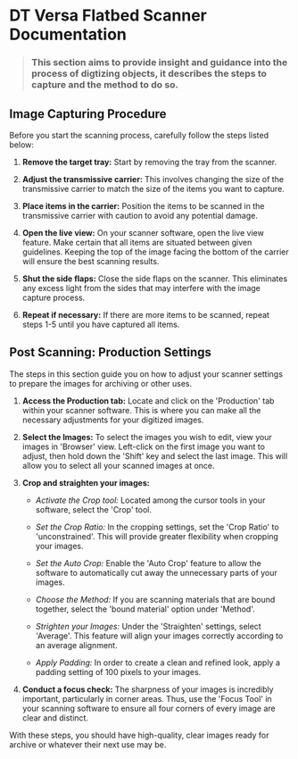 # DT Versa Flatbed Scanner Documentation

> ### This section aims to provide insight and guidance into the process of digtizing objects, it describes the steps to capture and the method to do so.

## Image Capturing Procedure


Before you start the scanning process, carefully follow the steps listed below:

1. **Remove the target tray:** Start by removing the tray from the scanner.

2. **Adjust the transmissive carrier:** This involves changing the size of the transmissive carrier to match the size of the items you want to capture.

3. **Place items in the carrier:** Position the items to be scanned in the transmissive carrier with caution to avoid any potential damage.

4. **Open the live view:** On your scanner software, open the live view feature. Make certain that all items are situated between given guidelines. Keeping the top of the image facing the bottom of the carrier will ensure the best scanning results.

5. **Shut the side flaps:** Close the side flaps on the scanner. This eliminates any excess light from the sides that may interfere with the image capture process.

6. **Repeat if necessary:** If there are more items to be scanned, repeat steps 1-5 until you have captured all items.

## Post Scanning: Production Settings

The steps in this section guide you on how to adjust your scanner settings to prepare the images for archiving or other uses.

1. **Access the Production tab:** Locate and click on the 'Production' tab within your scanner software. This is where you can make all the necessary adjustments for your digitized images.

2. **Select the Images:** To select the images you wish to edit, view your images in 'Browser' view. Left-click on the first image you want to adjust, then hold down the 'Shift' key and select the last image. This will allow you to select all your scanned images at once.

3. **Crop and straighten your images:**

   - *Activate the Crop tool:* Located among the cursor tools in your software, select the 'Crop' tool.

   - *Set the Crop Ratio:*
     In the cropping settings, set the 'Crop Ratio' to 'unconstrained'. This will provide greater flexibility when cropping your images.

   - *Set the Auto Crop:*
     Enable the 'Auto Crop' feature to allow the software to automatically cut away the unnecessary parts of your images.

   - *Choose the Method:*
     If you are scanning materials that are bound together, select the 'bound material' option under 'Method'.

   - *Strighten your Images:*
     Under the 'Straighten' settings, select 'Average'. This feature will align your images correctly according to an average alignment.

   - *Apply Padding:*
     In order to create a clean and refined look, apply a padding setting of 100 pixels to your images.

4. **Conduct a focus check:** The sharpness of your images is incredibly important, particularly in corner areas. Thus, use the 'Focus Tool' in your scanning software to ensure all four corners of every image are clear and distinct.

With these steps, you should have high-quality, clear images ready for archive or whatever their next use may be.

